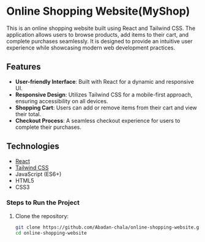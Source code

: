 # Online Shopping Website(MyShop)

This is an online shopping website built using React and Tailwind CSS. The application allows users to browse products, add items to their cart, and complete purchases seamlessly. It is designed to provide an intuitive user experience while showcasing modern web development practices.

## Features
- **User-friendly Interface**: Built with React for a dynamic and responsive UI.
- **Responsive Design**: Utilizes Tailwind CSS for a mobile-first approach, ensuring accessibility on all devices.
- **Shopping Cart**: Users can add or remove items from their cart and view their total.
- **Checkout Process**: A seamless checkout experience for users to complete their purchases.

## Technologies 
  - [React](https://reactjs.org/)
  - [Tailwind CSS](https://tailwindcss.com/)
  - JavaScript (ES6+)
  - HTML5
  - CSS3



### Steps to Run the Project
1. Clone the repository:
   ```bash
   git clone https://github.com/Abadan-chala/online-shopping-website.git
   cd online-shopping-website
